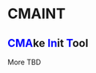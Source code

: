 # CMAINT
## <span style="color: blue;">CMA</span>ke <span style="color: blue;">In</span>it <span style="color: blue;">T</span>ool
More TBD